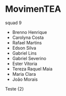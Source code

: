# MovimenTEA
squad 9 
- Brenno Henrique
- Carolyna Costa
- Rafael Martins
- Edson Silva
- Gabriel Lins
- Gabriel Severino
- Ester Vitoria
- Tereza Raquel Maia
- Maria Clara
- João Morais

Teste {2}
